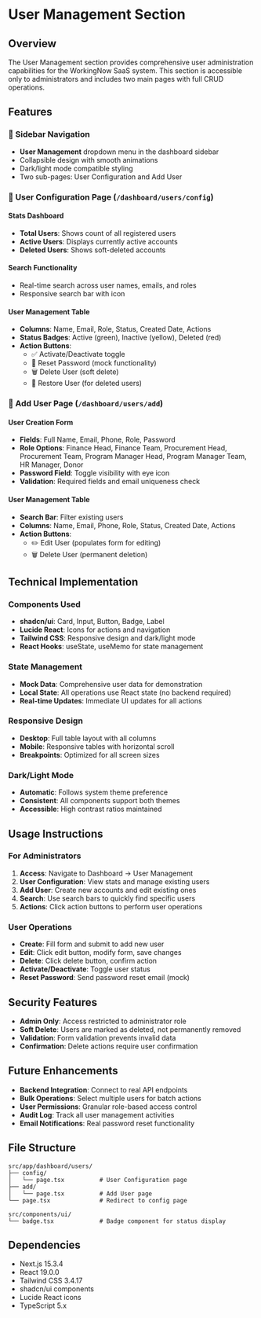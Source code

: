 # User Management Section

## Overview
The User Management section provides comprehensive user administration capabilities for the WorkingNow SaaS system. This section is accessible only to administrators and includes two main pages with full CRUD operations.

## Features

### 📌 Sidebar Navigation
- **User Management** dropdown menu in the dashboard sidebar
- Collapsible design with smooth animations
- Dark/light mode compatible styling
- Two sub-pages: User Configuration and Add User

### 🧭 User Configuration Page (`/dashboard/users/config`)

#### Stats Dashboard
- **Total Users**: Shows count of all registered users
- **Active Users**: Displays currently active accounts
- **Deleted Users**: Shows soft-deleted accounts

#### Search Functionality
- Real-time search across user names, emails, and roles
- Responsive search bar with icon

#### User Management Table
- **Columns**: Name, Email, Role, Status, Created Date, Actions
- **Status Badges**: Active (green), Inactive (yellow), Deleted (red)
- **Action Buttons**:
  - ✅ Activate/Deactivate toggle
  - 🔁 Reset Password (mock functionality)
  - 🗑 Delete User (soft delete)
  - 🔄 Restore User (for deleted users)

### 🧭 Add User Page (`/dashboard/users/add`)

#### User Creation Form
- **Fields**: Full Name, Email, Phone, Role, Password
- **Role Options**: Finance Head, Finance Team, Procurement Head, Procurement Team, Program Manager Head, Program Manager Team, HR Manager, Donor
- **Password Field**: Toggle visibility with eye icon
- **Validation**: Required fields and email uniqueness check

#### User Management Table
- **Search Bar**: Filter existing users
- **Columns**: Name, Email, Phone, Role, Status, Created Date, Actions
- **Action Buttons**:
  - ✏️ Edit User (populates form for editing)
  - 🗑 Delete User (permanent deletion)

## Technical Implementation

### Components Used
- **shadcn/ui**: Card, Input, Button, Badge, Label
- **Lucide React**: Icons for actions and navigation
- **Tailwind CSS**: Responsive design and dark/light mode
- **React Hooks**: useState, useMemo for state management

### State Management
- **Mock Data**: Comprehensive user data for demonstration
- **Local State**: All operations use React state (no backend required)
- **Real-time Updates**: Immediate UI updates for all actions

### Responsive Design
- **Desktop**: Full table layout with all columns
- **Mobile**: Responsive tables with horizontal scroll
- **Breakpoints**: Optimized for all screen sizes

### Dark/Light Mode
- **Automatic**: Follows system theme preference
- **Consistent**: All components support both themes
- **Accessible**: High contrast ratios maintained

## Usage Instructions

### For Administrators
1. **Access**: Navigate to Dashboard → User Management
2. **User Configuration**: View stats and manage existing users
3. **Add User**: Create new accounts and edit existing ones
4. **Search**: Use search bars to quickly find specific users
5. **Actions**: Click action buttons to perform user operations

### User Operations
- **Create**: Fill form and submit to add new user
- **Edit**: Click edit button, modify form, save changes
- **Delete**: Click delete button, confirm action
- **Activate/Deactivate**: Toggle user status
- **Reset Password**: Send password reset email (mock)

## Security Features
- **Admin Only**: Access restricted to administrator role
- **Soft Delete**: Users are marked as deleted, not permanently removed
- **Validation**: Form validation prevents invalid data
- **Confirmation**: Delete actions require user confirmation

## Future Enhancements
- **Backend Integration**: Connect to real API endpoints
- **Bulk Operations**: Select multiple users for batch actions
- **User Permissions**: Granular role-based access control
- **Audit Log**: Track all user management activities
- **Email Notifications**: Real password reset functionality

## File Structure
```
src/app/dashboard/users/
├── config/
│   └── page.tsx          # User Configuration page
├── add/
│   └── page.tsx          # Add User page
└── page.tsx              # Redirect to config page

src/components/ui/
└── badge.tsx             # Badge component for status display
```

## Dependencies
- Next.js 15.3.4
- React 19.0.0
- Tailwind CSS 3.4.17
- shadcn/ui components
- Lucide React icons
- TypeScript 5.x 